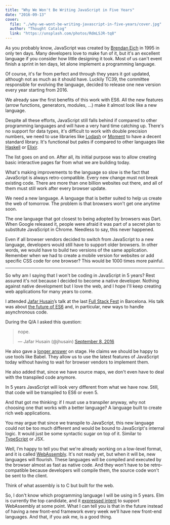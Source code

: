 ```yaml
---
title: "Why We Won't Be Writing JavaScript in Five Years"
date: "2016-09-13"
cover:
  file: "./why-we-wont-be-writing-javascript-in-five-years/cover.jpg"
  author: "Thought Catalog"
  link: "https://unsplash.com/photos/RdmLSJR-tq8"
---
```


As you probably know, JavaScript was created by
[Brendan Eich](https://twitter.com/BrendanEich) in 1995 in only ten days. Many
developers love to make fun of it, but it's an excellent language if you
consider how little designing it took. Most of us can't event finish a sprint in
ten days, let alone implement a programming language.

Of course, it's far from perfect and through they years it got updated, although
not as much as it should have. Luckily TC39, the committee responsible for
evolving the language, decided to release one new version every year starting
from 2016.

We already saw the first benefits of this work with ES6. All the new features
(arrow functions, generators, modules, &hellip;) make it almost look like a new
language.

Despite all these efforts, JavaScript still falls behind if compared to other
programming languages and will have a very hard time catching up. There's no
support for data types, it's difficult to work with double precision numbers, we
need to use libraries like
<a href="https://lodash.com/" target="_blank">Lodash<a> or
<a href="https://momentjs.com/" target="_blank">Moment</a> to have a decent
standard library. It's functional but pales if compared to other languages like
<a href="https://www.haskell.org/" target="_blank">Haskell</a> or
<a href="https://elixir-lang.org/" target="_blank">Elixir</a>.

The list goes on and on. After all, its initial purpose was to allow creating
basic interactive pages far from what we are building today.

What's making improvements to the language so slow is the fact that JavaScript
is always retro-compatible. Every new change must not break existing code. There
are more than one billion websites out there, and all of them must still work
after every browser update.

<p class="highlight">
We need a new language. A language that is better suited to help us create the web of tomorrow. The problem is that browsers won't get one anytime soon.
<p>

The one language that got closest to being adopted by browsers was Dart. When
Google released it, people were afraid it was part of a secret plan to
substitute JavaScript in Chrome. Needless to say, this never happened.

Even if all browser vendors decided to switch from JavaScript to a new language,
developers would still have to support older browsers. In other words, we would
have to build two versions of the same application. Remember when we had to
create a mobile version for websites or add specific CSS code for one browser?
This would be 1000 times more painful.

---

So why am I saying that I won't be coding in JavaScript in 5 years? Rest assured
it's not because I decided to become a native developer. Nothing against native
development but I love the web, and I hope I'll keep creating web applications
for many years to come.

I attended <a href="https://twitter.com/jhusain" target="_blank">Jafar
Husain</a>’s talk at the last
<a href="https://2016.fullstackfest.com/" target="_blank">Full Stack Fest</a> in
Barcelona. His talk was about
<a href="https://2016.fullstackfest.com/speakers/jafar-husain/" target="_blank">the
future of ES6</a> and, in particular, new ways to handle asynchronous code.

During the Q/A I asked this question:

<blockquote class="twitter-tweet"><p lang="en" dir="ltr">nope.</p>&mdash; Jafar Husain (@jhusain) <a href="https://twitter.com/jhusain/status/773834257055776768?ref_src=twsrc%5Etfw">September 8, 2016</a></blockquote> <script async src="https://platform.twitter.com/widgets.js" charset="utf-8"></script>

He also gave a
<a href="https://youtu.be/3pKNRgResq0?t=30m47s" target="_blank">longer
answer</a> on stage. He claims we should be happy to use tools like Babel. They
allow us to use the latest features of JavaScript today without having to wait
for browser vendors to implement them.

He also added that, since we have source maps, we don't even have to deal with
the transpiled code anymore.

In 5 years JavaScript will look very different from what we have now. Still,
that code will be transpiled to ES6 or even 5.

<p class="highlight">
  And that got me thinking: if I must use a transpiler anyway, why not choosing
  one that works with a better language? A language built to create rich web applications.
</p>

You may argue that since we transpile to JavaScript, this new language could not
be too much different and would be bound to JavaScript's internal logic. It
would just be some syntactic sugar on top of it. Similar to
<a href="https://www.typescriptlang.org/" target="_blank">TypeScript</a> or
<a hrerf="https://facebook.github.io/jsx/" target="_blank">JSX</a>.

Well, I’m happy to tell you that we're already working on a low-level format,
and it is called
<a href="https://webassembly.org/" target="_blank">WebAssembly</a>. It's not
ready yet, but when it will be, new languages will flourish. These languages
will be compiled and executed by the browser almost as fast as native code. And
they won't have to be retro-compatible because developers will compile them, the
source code won't be sent to the client.

Think of what assembly is to C but built for the web.

So, I don't know which programming language I will be using in 5 years. Elm is
currently the top candidate, and it
<a href="https://elm-lang.org/blog/farewell-to-frp#what-is-next-" target="_blank">expressed
intent</a> to support WebAssembly at some point. What I can tell you is that in
the future instead of having a new front-end framework every week we’ll have new
front-end languages. And that, if you ask me, is a good thing.
